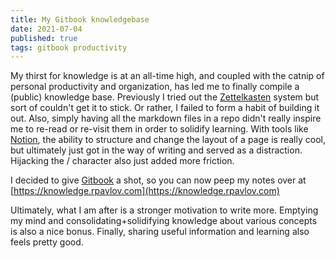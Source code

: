 ```yaml
---
title: My Gitbook knowledgebase
date: 2021-07-04
published: true
tags: gitbook productivity
---
```


My thirst for knowledge is at an all-time high, and coupled with the catnip of personal productivity and organization, has led me to finally compile a (public) knowledge base. Previously I tried out the [Zettelkasten](https://en.wikipedia.org/wiki/Zettelkasten) system but sort of couldn't get it to stick. Or rather, I failed to form a habit of building it out. Also, simply having all the markdown files in a repo didn't really inspire me to re-read or re-visit them in order to solidify learning. With tools like [Notion](https://notion.io), the ability to structure and change the layout of a page is really cool, but ultimately just got in the way of writing and served as a distraction. Hijacking the / character also just added more friction. 

I decided to give [Gitbook](https://gitbook.com) a shot, so you can now peep my notes over at [https://knowledge.rpavlov.com](https://knowledge.rpavlov.com)

Ultimately, what I am after is a stronger motivation to write more. Emptying my mind and consolidating+solidifying knowledge about various concepts is also a nice bonus. Finally, sharing useful information and learning also feels pretty good.


